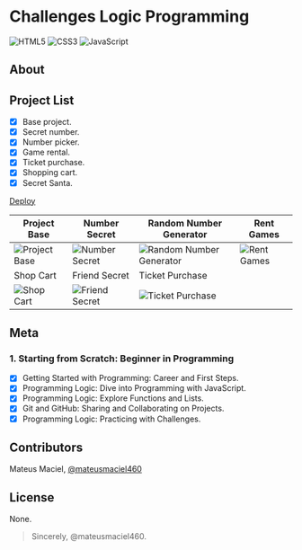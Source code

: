 # Challenges Logic Programming

![HTML5](https://img.shields.io/static/v1?label=html5&message=language&color=orange&style=for-the-badge&logo=HTML5)
![CSS3](https://img.shields.io/static/v1?label=css3&message=style&color=blue&style=for-the-badge&logo=CSS3)
![JavaScript](https://img.shields.io/static/v1?label=javascript&message=language&color=yellow&style=for-the-badge&logo=JavaScript)

## About

## Project List

- [x] Base project.
- [x] Secret number.
- [x] Number picker.
- [x] Game rental.
- [x] Ticket purchase.
- [x] Shopping cart.
- [x] Secret Santa.

[Deploy](https://challenges-logic-programming.netlify.app/)

|Project Base|Number Secret|Random Number Generator|Rent Games|
|------------|-------------|-----------------------|----------|
|![Project Base](https://i.ibb.co/rRLbPDk7/project-base.png)|![Number Secret](https://i.ibb.co/NgKPHKMd/number-secret.png)|![Random Number Generator](https://i.ibb.co/chZ6Z5Fr/random-number-generator.png)|![Rent Games](https://i.ibb.co/21TcCW5W/rent-games.png)|
|Shop Cart|Friend Secret|Ticket Purchase|
|![Shop Cart](https://i.ibb.co/RkXmtzXS/shop-cart.png)|![Friend Secret](https://i.ibb.co/pr0VnC7B/friend-secret.png)|![Ticket Purchase](https://i.ibb.co/gLsWnsQP/ticket-purchase.png)|

## Meta

### 1. Starting from Scratch: Beginner in Programming

- [x] Getting Started with Programming: Career and First Steps.
- [x] Programming Logic: Dive into Programming with JavaScript.
- [x] Programming Logic: Explore Functions and Lists.
- [x] Git and GitHub: Sharing and Collaborating on Projects.
- [x] Programming Logic: Practicing with Challenges.

## Contributors

Mateus Maciel, [@mateusmaciel460](https://github.com/mateusmaciel460)

## License

None.

> Sincerely, @mateusmaciel460.
